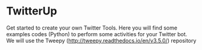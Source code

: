 # TwitterUp
Get started to create your own Twitter Tools.
Here you will find some examples codes (Python) to perform some activities for your Twitter bot.
We will use the Tweepy (http://tweepy.readthedocs.io/en/v3.5.0/) repository
